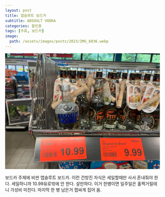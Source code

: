 ```yaml
---
layout: post
title: 앱솔루트 보드카
subtitle: ABSOULT VODKA
categories: 할인중
tags: [주류, 보드카]
image:
  path: /assets/images/posts/2023/IMG_6036.webp
---
```


![](/assets/images/posts/2023/IMG_6036.webp)

보드카 주제에 비싼 앱솔루트 보드카. 이런 건방진 자식은 세일할때만 사서 혼내줘야 한다. 세일하니까 10.99유로밖에 안 한다. 살만하다. 이거 한병이면 일주일은 홀짝거릴테니 가성비 미친다. 마지막 한 병 남은거 잽싸게 집어 옴.
